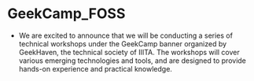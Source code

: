 # GeekCamp_FOSS
- We are excited to announce that we will be conducting a series of technical workshops under the GeekCamp banner organized by GeekHaven, the technical society of IIITA. The workshops will cover various emerging technologies and tools, and are designed to provide hands-on experience and practical knowledge.
